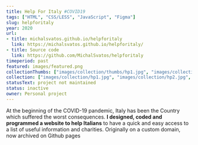 ```yaml
---
title: Help For Italy #COVID19
tags: ["HTML", "CSS/LESS", "JavaScript", "Figma"]
slug: helpforitaly
year: 2020
url:
- title: michalsvatos.github.io/helpforitaly
  link: https://michalsvatos.github.io/helpforitaly/
- title: Source code
  link: https://github.com/MichalSvatos/helpforitaly
timeperiod: past
featured: images/featured.png
collectionThumbs: ["images/collection/thumbs/hp1.jpg", "images/collection/thumbs/hp2.jpg", "images/collection/thumbs/hp3.jpg"]
collection: ["images/collection/hp1.jpg", "images/collection/hp2.jpg", "images/collection/hp3.jpg"]
statusText: project not maintained
status: inactive
owner: Personal project
---
```


At the beginning of the COVID-19 pandemic, Italy has been the Country which suffered the worst consequences. **I designed, coded and programmed a website to help Italians** to have a quick and easy access to a list of useful information and charities. Originally on a custom domain, now archived on Github pages



